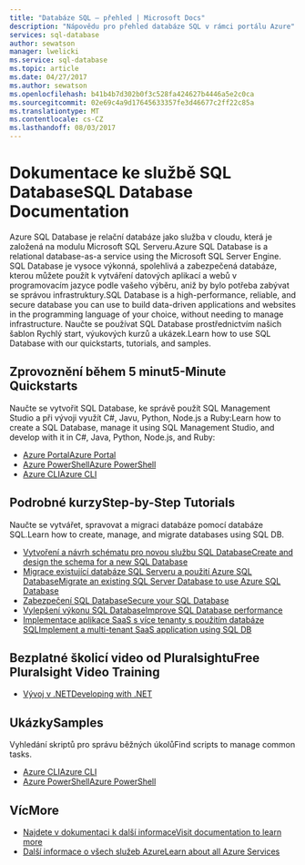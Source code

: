 ```yaml
---
title: "Databáze SQL – přehled | Microsoft Docs"
description: "Nápovědu pro přehled databáze SQL v rámci portálu Azure"
services: sql-database
author: sewatson
manager: lwelicki
ms.service: sql-database
ms.topic: article
ms.date: 04/27/2017
ms.author: sewatson
ms.openlocfilehash: b41b4b7d302b0f3c528fa424627b4446a5e2c0ca
ms.sourcegitcommit: 02e69c4a9d17645633357fe3d46677c2ff22c85a
ms.translationtype: MT
ms.contentlocale: cs-CZ
ms.lasthandoff: 08/03/2017
---
```

# <a name="sql-database-documentation"></a><span data-ttu-id="feab2-103">Dokumentace ke službě SQL Database</span><span class="sxs-lookup"><span data-stu-id="feab2-103">SQL Database Documentation</span></span>

<span data-ttu-id="feab2-104">Azure SQL Database je relační databáze jako služba v cloudu, která je založená na modulu Microsoft SQL Serveru.</span><span class="sxs-lookup"><span data-stu-id="feab2-104">Azure SQL Database is a relational database-as-a service using the Microsoft SQL Server Engine.</span></span> <span data-ttu-id="feab2-105">SQL Database je vysoce výkonná, spolehlivá a zabezpečená databáze, kterou můžete použít k vytváření datových aplikací a webů v programovacím jazyce podle vašeho výběru, aniž by bylo potřeba zabývat se správou infrastruktury.</span><span class="sxs-lookup"><span data-stu-id="feab2-105">SQL Database is a high-performance, reliable, and secure database you can use to build data-driven applications and websites in the programming language of your choice, without needing to manage infrastructure.</span></span> <span data-ttu-id="feab2-106">Naučte se používat SQL Database prostřednictvím našich šablon Rychlý start, výukových kurzů a ukázek.</span><span class="sxs-lookup"><span data-stu-id="feab2-106">Learn how to use SQL Database with our quickstarts, tutorials, and samples.</span></span>

## <a name="5-minute-quickstarts"></a><span data-ttu-id="feab2-107">Zprovoznění během 5 minut</span><span class="sxs-lookup"><span data-stu-id="feab2-107">5-Minute Quickstarts</span></span>

<span data-ttu-id="feab2-108">Naučte se vytvořit SQL Database, ke správě použít SQL Management Studio a při vývoji využít C#, Javu, Python, Node.js a Ruby:</span><span class="sxs-lookup"><span data-stu-id="feab2-108">Learn how to create a SQL Database, manage it using SQL Management Studio, and develop with it in C#, Java, Python, Node.js, and Ruby:</span></span>

- [<span data-ttu-id="feab2-109">Azure Portal</span><span class="sxs-lookup"><span data-stu-id="feab2-109">Azure Portal</span></span>](/azure/sql-database/sql-database-get-started-portal)
- [<span data-ttu-id="feab2-110">Azure PowerShell</span><span class="sxs-lookup"><span data-stu-id="feab2-110">Azure PowerShell</span></span>](/azure/sql-database/sql-database-get-started-powershell)
- [<span data-ttu-id="feab2-111">Azure CLI</span><span class="sxs-lookup"><span data-stu-id="feab2-111">Azure CLI</span></span>](/azure/sql-database/sql-database-get-started-cli)

## <a name="step-by-step-tutorials"></a><span data-ttu-id="feab2-112">Podrobné kurzy</span><span class="sxs-lookup"><span data-stu-id="feab2-112">Step-by-Step Tutorials</span></span>

<span data-ttu-id="feab2-113">Naučte se vytvářet, spravovat a migraci databáze pomocí databáze SQL.</span><span class="sxs-lookup"><span data-stu-id="feab2-113">Learn how to create, manage, and migrate databases using SQL DB.</span></span>

- [<span data-ttu-id="feab2-114">Vytvoření a návrh schématu pro novou službu SQL Database</span><span class="sxs-lookup"><span data-stu-id="feab2-114">Create and design the schema for a new SQL Database</span></span>](/azure/sql-database/sql-database-design-first-database)
- [<span data-ttu-id="feab2-115">Migrace existující databáze SQL Serveru a použití Azure SQL Database</span><span class="sxs-lookup"><span data-stu-id="feab2-115">Migrate an existing SQL Server Database to use Azure SQL Database</span></span>](/azure/sql-database/sql-database-migrate-your-sql-server-database)
- [<span data-ttu-id="feab2-116">Zabezpečení SQL Database</span><span class="sxs-lookup"><span data-stu-id="feab2-116">Secure your SQL Database</span></span>](/azure/sql-database/sql-database-security-tutorial)
- [<span data-ttu-id="feab2-117">Vylepšení výkonu SQL Database</span><span class="sxs-lookup"><span data-stu-id="feab2-117">Improve SQL Database performance</span></span>](/azure/sql-database/sql-database-performance-tutorial)
- [<span data-ttu-id="feab2-118">Implementace aplikace SaaS s více tenanty s použitím databáze SQL</span><span class="sxs-lookup"><span data-stu-id="feab2-118">Implement a multi-tenant SaaS application using SQL DB</span></span>](/azure/sql-database/sql-database-multi-tenant-application)

## <a name="free-pluralsight-video-training"></a><span data-ttu-id="feab2-119">Bezplatné školicí video od Pluralsightu</span><span class="sxs-lookup"><span data-stu-id="feab2-119">Free Pluralsight Video Training</span></span>

- [<span data-ttu-id="feab2-120">Vývoj v .NET</span><span class="sxs-lookup"><span data-stu-id="feab2-120">Developing with .NET</span></span>](https://www.pluralsight.com/courses/developing-dotnet-microsoft-azure-getting-started?twoid=d6abac77-7dcc-4d33-9e03-f85e78989f02)

## <a name="samples"></a><span data-ttu-id="feab2-121">Ukázky</span><span class="sxs-lookup"><span data-stu-id="feab2-121">Samples</span></span> 

<span data-ttu-id="feab2-122">Vyhledání skriptů pro správu běžných úkolů</span><span class="sxs-lookup"><span data-stu-id="feab2-122">Find scripts to manage common tasks.</span></span>

- [<span data-ttu-id="feab2-123">Azure CLI</span><span class="sxs-lookup"><span data-stu-id="feab2-123">Azure CLI</span></span>](/azure/sql-database/sql-database-cli-samples)
- [<span data-ttu-id="feab2-124">Azure PowerShell</span><span class="sxs-lookup"><span data-stu-id="feab2-124">Azure PowerShell</span></span>](/azure/sql-database/sql-database-powershell-samples)

## <a name="more"></a><span data-ttu-id="feab2-125">Víc</span><span class="sxs-lookup"><span data-stu-id="feab2-125">More</span></span>

- [<span data-ttu-id="feab2-126">Najdete v dokumentaci k další informace</span><span class="sxs-lookup"><span data-stu-id="feab2-126">Visit documentation to learn more</span></span>](/azure/sql-database/index)
- [<span data-ttu-id="feab2-127">Další informace o všech služeb Azure</span><span class="sxs-lookup"><span data-stu-id="feab2-127">Learn about all Azure Services</span></span>](https://aka.ms/j3wr7y)